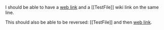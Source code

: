 I should be able to have a [web link](https://google.com) and a [[TestFile]] wiki link on the same line.

This should also be able to be reversed: [[TestFile]] and then [web link](https://google.com).